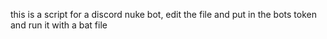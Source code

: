this is a script for a discord nuke bot, edit the file and put in the bots token and run it with a bat file
